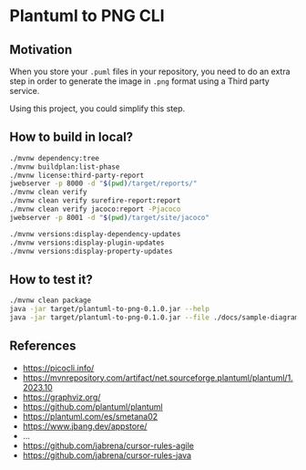# Plantuml to PNG CLI

## Motivation

When you store your `.puml` files in your repository, you need to do an extra step in order to generate the image in `.png` format using a Third party service.

Using this project, you could simplify this step.

## How to build in local?

```bash
./mvnw dependency:tree
./mvnw buildplan:list-phase
./mvnw license:third-party-report
jwebserver -p 8000 -d "$(pwd)/target/reports/"
./mvnw clean verify
./mvnw clean verify surefire-report:report
./mvnw clean verify jacoco:report -Pjacoco
jwebserver -p 8001 -d "$(pwd)/target/site/jacoco"

./mvnw versions:display-dependency-updates
./mvnw versions:display-plugin-updates
./mvnw versions:display-property-updates
```

## How to test it?

```bash
./mvnw clean package
java -jar target/plantuml-to-png-0.1.0.jar --help
java -jar target/plantuml-to-png-0.1.0.jar --file ./docs/sample-diagram.puml
```

## References
- https://picocli.info/
- https://mvnrepository.com/artifact/net.sourceforge.plantuml/plantuml/1.2023.10
- https://graphviz.org/
- https://github.com/plantuml/plantuml
- https://plantuml.com/es/smetana02
- https://www.jbang.dev/appstore/
- ...
- https://github.com/jabrena/cursor-rules-agile
- https://github.com/jabrena/cursor-rules-java
